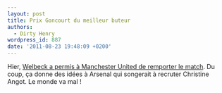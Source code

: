 ```yaml
---
layout: post
title: Prix Goncourt du meilleur buteur
authors:
  - Dirty Henry
wordpress_id: 887
date: '2011-08-23 19:48:09 +0200'
---
```

Hier, [Welbeck a permis à Manchester United de remporter le match](http://www.lequipe.fr/Football/breves2011/20110822_230846_de-beaux-petits-diables.html). Du coup, ça donne des idées à Arsenal qui songerait à recruter Christine Angot. Le monde va mal !
